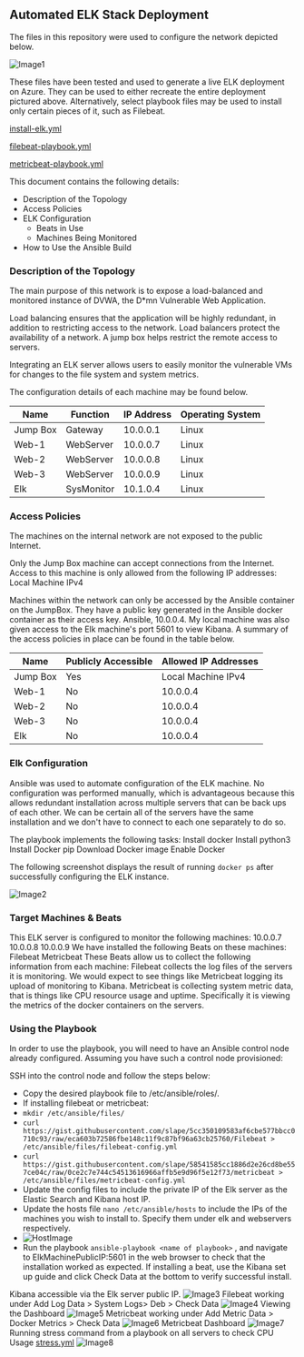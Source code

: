 ## Automated ELK Stack Deployment

The files in this repository were used to configure the network depicted below.

![Image1](Images/ConnorSandersProject1.png)

These files have been tested and used to generate a live ELK deployment on Azure. They can be used to either recreate the entire deployment pictured above. Alternatively, select playbook files may be used to install only certain pieces of it, such as Filebeat.

[install-elk.yml](Ansible/install-elk.yml)

[filebeat-playbook.yml](Ansible/filebeat-playbook.yml)

[metricbeat-playbook.yml](Ansbile/metricbeat-playbook.yml)
	  
This document contains the following details:
- Description of the Topology
- Access Policies
- ELK Configuration
  - Beats in Use
  - Machines Being Monitored
- How to Use the Ansible Build


### Description of the Topology

The main purpose of this network is to expose a load-balanced and monitored instance of DVWA, the D*mn Vulnerable Web Application.

Load balancing ensures that the application will be highly redundant, in addition to restricting access to the network.
	Load balancers protect the availability of a network. A jump box helps restrict the remote access to servers.

Integrating an ELK server allows users to easily monitor the vulnerable VMs for changes to the file system and system metrics.

The configuration details of each machine may be found below.

| Name     | Function  | IP Address | Operating System |
|----------|-----------|------------|------------------|
| Jump Box | Gateway   | 10.0.0.1   | Linux            |
| Web-1    | WebServer | 10.0.0.7   | Linux            |
| Web-2    | WebServer | 10.0.0.8   | Linux            |
| Web-3    | WebServer | 10.0.0.9   | Linux            |
| Elk      | SysMonitor| 10.1.0.4   | Linux            |

### Access Policies

The machines on the internal network are not exposed to the public Internet. 

Only the Jump Box machine can accept connections from the Internet. Access to this machine is only allowed from the following IP addresses:
		Local Machine IPv4

Machines within the network can only be accessed by the Ansible container on the JumpBox. They have a public key generated in the Ansible docker container as their access key.
		Ansible, 10.0.0.4. My local machine was also given access to the Elk machine's port 5601 to view Kibana.
A summary of the access policies in place can be found in the table below.

| Name     | Publicly Accessible | Allowed IP Addresses |
|----------|---------------------|----------------------|
| Jump Box | Yes                 | Local Machine IPv4
| Web-1    | No                  | 10.0.0.4             |
| Web-2    | No                  | 10.0.0.4             |
| Web-3    | No                  | 10.0.0.4             |
| Elk      | No                  | 10.0.0.4             |


### Elk Configuration

Ansible was used to automate configuration of the ELK machine. No configuration was performed manually, which is advantageous because this allows redundant installation across multiple servers that can be back ups of each other. We can be certain all of the servers have the same installation and we don't have to connect to each one separately to do so.
		
The playbook implements the following tasks:
	Install docker
	Install python3
	Install Docker pip
	Download Docker image
	Enable Docker

The following screenshot displays the result of running `docker ps` after successfully configuring the ELK instance.

![Image2](Images/docker_ps_output.png)
### Target Machines & Beats
This ELK server is configured to monitor the following machines:
	10.0.0.7
	10.0.0.8
	10.0.0.9
We have installed the following Beats on these machines:
	Filebeat
	Metricbeat
These Beats allow us to collect the following information from each machine:
	Filebeat collects the log files of the servers it is monitoring. We would expect to see things like Metricbeat logging its upload of monitoring to Kibana. Metricbeat is collecting system metric data, that is things like CPU resource usage and uptime. Specifically it is viewing the metrics of the docker containers on the servers.
	
### Using the Playbook
In order to use the playbook, you will need to have an Ansible control node already configured. Assuming you have such a control node provisioned: 

SSH into the control node and follow the steps below:

- Copy the desired playbook file to /etc/ansible/roles/.
- If installing filebeat or metricbeat: 
- `mkdir /etc/ansible/files/`
- `curl https://gist.githubusercontent.com/slape/5cc350109583af6cbe577bbcc0710c93/raw/eca603b72586fbe148c11f9c87bf96a63cb25760/Filebeat > /etc/ansible/files/filebeat-config.yml` 
- `curl https://gist.githubusercontent.com/slape/58541585cc1886d2e26cd8be557ce04c/raw/0ce2c7e744c54513616966affb5e9d96f5e12f73/metricbeat > /etc/ansible/files/metricbeat-config.yml`
- Update the config files to include the private IP of the Elk server as the Elastic Search and Kibana host IP.
- Update the hosts file `nano /etc/ansible/hosts` to include the IPs of the machines you wish to install to. Specify them under elk and webservers respectively.
- ![HostImage](Images/hosts.PNG)
- Run the playbook `ansible-playbook <name of playbook>` , and navigate to ElkMachinePublicIP:5601 in the web browser to check that the installation worked as expected. If installing a beat, use the Kibana set up guide and click Check Data at the bottom to verify successful install.

Kibana accessible via the Elk server public IP.
![Image3](Images/elkkibanacap.PNG)
Filebeat working under Add Log Data > System Logs> Deb > Check Data
![Image4](Images/filebeatcap.PNG)
Viewing the Dashboard
![Image5](Images/filebeatcap2.PNG)
Metricbeat working under Add Metric Data > Docker Metrics > Check Data
![Image6](Images/metriccap1.PNG)
Metricbeat Dashboard
![Image7](Images/metriccap2.PNG)
Running stress command from a playbook on all servers to check CPU Usage
[stress.yml](Ansible/stress.yml)
![Image8](Images/stresscap.PNG)
